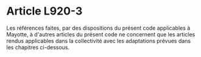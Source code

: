 # Article L920-3

Les références faites, par des dispositions du présent code applicables à Mayotte, à d'autres articles du présent code ne concernent que les articles rendus applicables dans la collectivité avec les adaptations prévues dans les chapitres ci-dessous.